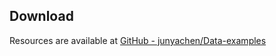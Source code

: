 ## 

## Download

Resources are available at [GitHub - junyachen/Data-examples](https://github.com/junyachen/Data-examples?tab=readme-ov-file#style-based-fake)
